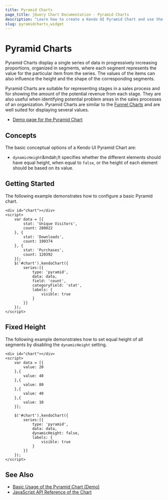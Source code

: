 ```yaml
---
title: Pyramid Charts
page_title: jQuery Chart Documentation - Pyramid Charts
description: "Learn how to create a Kendo UI Pyramid Chart and use the different options it provides."
slug: pyramidcharts_widget
---
```


# Pyramid Charts

Pyramid Charts display a single series of data in progressively increasing proportions, organized in segments, where each segment represents the value for the particular item from the series. The values of the items can also influence the height and the shape of the corresponding segments.

Pyramid Charts are suitable for representing stages in a sales process and for showing the amount of the potential revenue from each stage. They are also useful when identifying potential problem areas in the sales processes of an organization. Pyramid Charts are similar to the [Funnel Charts](https://demos.telerik.com/kendo-ui/funnel-charts/index) and are well suited for displaying several values.

* [Demo page for the Pyramid Chart](https://demos.telerik.com/kendo-ui/pyramid-charts/index)

## Concepts

The basic conceptual options of a Kendo UI Pyramid Chart are:

* `dynamicHeight`&mdah;It specifies whether the different elements should have equal height, when equal to `false`, or the height of each element should be based on its value.

## Getting Started

The following example demonstrates how to configure a basic Pyramid chart.

    <div id="chart"></div>
    <script>
        var data = [{
            stat: 'Unique Visitors',
            count: 280022
        }, {
            stat: 'Downloads',
            count: 190374
        }, {
            stat: 'Purchases',
            count: 120392
        }];
        $('#chart').kendoChart({
            series:[{
                type: 'pyramid',
                data: data,
                field: 'count',
                categoryField: 'stat',
                labels: {
                    visible: true
                }
            }]
        });
    </script>

## Fixed Height

The following example demonstrates how to set equal height of all segments by disabling the `dynamicHeight` setting.

    <div id="chart"></div>
    <script>
        var data = [{
            value: 20
        },{
            value: 40
        },{
            value: 80
        },{
            value: 40
        },{
            value: 10
        }];

        $('#chart').kendoChart({
            series:[{
                type: 'pyramid',
                data: data,
                dynamicHeight: false,
                labels: {
                    visible: true
                }
            }]
        });
    </script>

## See Also

* [Basic Usage of the Pyramid Chart (Demo)](https://demos.telerik.com/kendo-ui/pyramid-charts/index)
* [JavaScript API Reference of the Chart](/api/javascript/dataviz/ui/chart)
